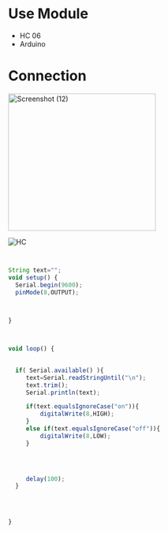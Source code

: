 # Use Module
- HC 06
- Arduino

 # Connection
 
<img width="299" height="278" alt="Screenshot (12)" src="https://github.com/user-attachments/assets/b97fbb19-a772-4dae-9eef-4b752872a859" />


![HC](https://github.com/user-attachments/assets/44d30087-d9bb-47b9-9dcb-df8e8dfb56bb)

```javascript


String text="";
void setup() {
  Serial.begin(9600);
  pinMode(8,OUTPUT);

 

}



void loop() {

 
  if( Serial.available() ){
     text=Serial.readStringUntil("\n");
     text.trim();
     Serial.println(text);

     if(text.equalsIgnoreCase("on")){
         digitalWrite(8,HIGH);
     }
     else if(text.equalsIgnoreCase("off")){
         digitalWrite(8,LOW);
     }


     

     delay(100);
  }

  

  
}

```
